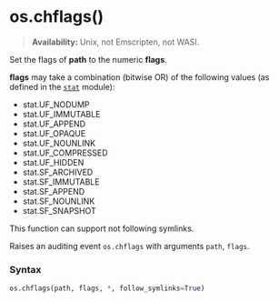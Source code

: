 # os.chflags()

> **Availability:** Unix, not Emscripten, not WASI.

Set the flags of **path** to the numeric **flags**.

**flags** may take a combination (bitwise OR) of the following values (as defined in the [`stat`](/modules/stat/) module):

- stat.UF_NODUMP
- stat.UF_IMMUTABLE
- stat.UF_APPEND
- stat.UF_OPAQUE
- stat.UF_NOUNLINK
- stat.UF_COMPRESSED
- stat.UF_HIDDEN
- stat.SF_ARCHIVED
- stat.SF_IMMUTABLE
- stat.SF_APPEND
- stat.SF_NOUNLINK
- stat.SF_SNAPSHOT

This function can support not following symlinks.

Raises an auditing event `os.chflags` with arguments `path`, `flags`.

### Syntax

```python
os.chflags(path, flags, *, follow_symlinks=True)
```